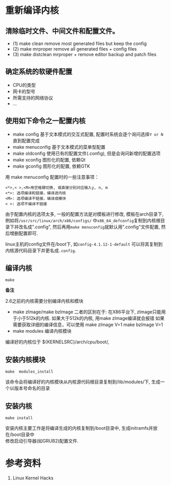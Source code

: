# 重新编译内核

## 清除临时文件、中间文件和配置文件。
   * (1) make clean
         remove most generated  files but keep the config
   * (2) make mrproper
          remove all generated  files + config files
   * (3) make distclean
          mrproper + remove editor backup and patch files

## 确定系统的软硬件配置
   * CPU的类型
   * 网卡的型号
   * 所需支持的网络协议
   * ...

## 使用如下命令之一配置内核
   * make config
          基于文本模式的交互式配置, 配置时系统会逐个询问选择`Y or N`直到配置完成
   * make menuconfig
         基于文本模式的菜单型配置
   * make oldconfig
         使用已有的配置文件(.config), 但是会询问新增的配置选项
   * make xconfig
         图形化的配置, 依赖Qt
   * make gconfig
         图形化的配置, 依赖GTK

用 make menuconfig 配置时的一些注意事项：
```
<*>,< >,<M>用空格键切换, 或直接分别对应输入y, n, m
<*>: 选项编译和链接，编译进内核
<M>: 选项编译不链接，编译成模块
< >: 选项不编译不链接
```

由于配置内核的选项太多, 一般的配置方法是对模板进行修改, 模板在arch目录下, 例如将`/usr/src/linux/arch/x86/configs/`
中`x86_64_defconfig`复制到内核根目录下并改名成".config", 
然后再用`make menuconfig`就默认用".config"文件配置, 然后增删配置即可.

linux主机的config文件在/boot下, 如`config-4.1.12-1-default`
可以将其复制到内核源代码目录下并更名成`.config`.

## 编译内核
```
make
```

**备注**

2.6之前的内核需要分别编译内核和模块

   * make zImage/make bzImage
     二者的区别在于: 在X86平台下, zImage只能用于小于512k的内核. 如果大于512k的内核, 用make zImage编译就会报错
     如果需要获取详细的编译信息，可以使用
     make zImage  V=1
     make bzImage V=1
   * make  modules
     编译内核模块
   
编译好的内核位于 ${KERNELSRC}/arch/_cpu_/boot/, 

## 安装内核模块
```
make  modules_install
```

该命令会将编译好的内核模块从内核源代码根目录复制到/lib/modules/下, 生成一个以版本号命名的目录

## 安装内核
```
make install
```

安装内核主要工作是将编译生成的内核复制到/boot目录中, 生成initramfs并放在/boot目录中   
修改启动引导器(如GRUB2)配置文件.


# 参考资料
   1. Linux Kernel Hacks
